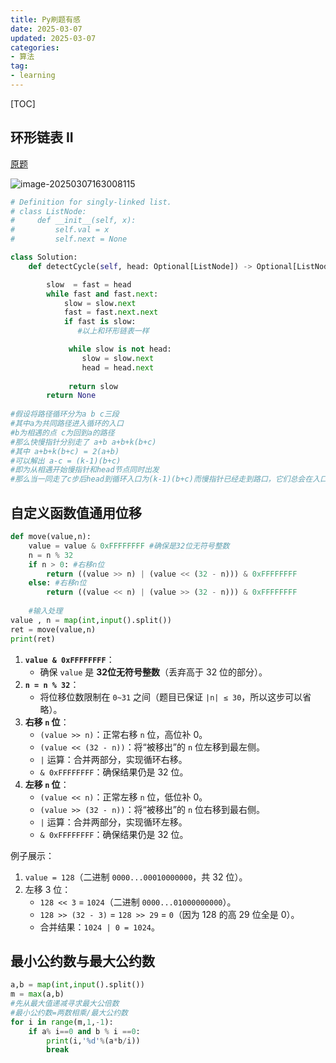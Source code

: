 ```yaml
---
title: Py刷题有感       
date: 2025-03-07
updated: 2025-03-07
categories: 
- 算法
tag:
- learning
---
```


<!-- toc -->

[TOC]

## 环形链表 II

[原题](https://leetcode.cn/problems/linked-list-cycle-ii/)

![image-20250307163008115](https://s2.loli.net/2025/03/07/zsu6VMSp7HYlcnQ.png)

```python
# Definition for singly-linked list.
# class ListNode:
#     def __init__(self, x):
#         self.val = x
#         self.next = None

class Solution:
    def detectCycle(self, head: Optional[ListNode]) -> Optional[ListNode]:

        slow  = fast = head
        while fast and fast.next:
            slow = slow.next
            fast = fast.next.next
            if fast is slow:
               #以上和环形链表一样

             while slow is not head:
                slow = slow.next
                head = head.next
                
             return slow
        return None
            
#假设将路径循环分为a b c三段
#其中a为共同路径进入循环的入口
#b为相遇的点 c为回到a的路径
#那么快慢指针分别走了 a+b a+b+k(b+c)
#其中 a+b+k(b+c) = 2(a+b)
#可以解出 a-c = (k-1)(b+c)
#即为从相遇开始慢指针和head节点同时出发
#那么当一同走了c步后head到循环入口为(k-1)(b+c)而慢指针已经走到路口，它们总会在入口相遇
```

## 自定义函数值通用位移



```python
def move(value,n):
    value = value & 0xFFFFFFFF #确保是32位无符号整数
    n = n % 32
    if n > 0: #右移n位
        return ((value >> n) | (value << (32 - n))) & 0xFFFFFFFF
    else: #右移n位
        return ((value << n) | (value >> (32 - n))) & 0xFFFFFFFF
    
    #输入处理
value , n = map(int,input().split())
ret = move(value,n)
print(ret)
```

1. **`value & 0xFFFFFFFF`**：
   - 确保 `value` 是 **32位无符号整数**（丢弃高于 32 位的部分）。
2. **`n = n % 32`**：
   - 将位移位数限制在 `0~31` 之间（题目已保证 `|n| ≤ 30`，所以这步可以省略）。
3. **右移 `n` 位**：
   - `(value >> n)`：正常右移 `n` 位，高位补 0。
   - `(value << (32 - n))`：将“被移出”的 `n` 位左移到最左侧。
   - `|` 运算：合并两部分，实现循环右移。
   - `& 0xFFFFFFFF`：确保结果仍是 32 位。
4. **左移 `n` 位**：
   - `(value << n)`：正常左移 `n` 位，低位补 0。
   - `(value >> (32 - n))`：将“被移出”的 `n` 位右移到最右侧。
   - `|` 运算：合并两部分，实现循环左移。
   - `& 0xFFFFFFFF`：确保结果仍是 32 位。

例子展示：

1. `value = 128`（二进制 `0000...00010000000`，共 32 位）。
2. 左移 3 位：
   - `128 << 3` = `1024`（二进制 `0000...01000000000`）。
   - `128 >> (32 - 3)` = `128 >> 29` = `0`（因为 128 的高 29 位全是 0）。
   - 合并结果：`1024 | 0 = 1024`。

## 最小公约数与最大公约数

```python
a,b = map(int,input().split())
m = max(a,b)
#先从最大值递减寻求最大公倍数
#最小公约数=两数相乘/最大公约数
for i in range(m,1,-1):
    if a% i==0 and b % i ==0:
        print(i,'%d'%(a*b/i))
        break
```

